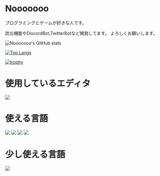 # Nooooooo

プログラミングとゲームが好きな人です。

防災機能やDiscordBot,TwitterBotなど開発してます。
よろしくお願いします。

![Nooooooo's GitHub stats](https://github-readme-stats.vercel.app/api?username=Nooooooo-0328&show_icons=true&theme=vue-dark)

[![Top Langs](https://github-readme-stats.vercel.app/api/top-langs/?username=Nooooooo-0328&layout=compact&theme=vue-dark)](https://github.com/anuraghazra/github-readme-stats)

[![trophy](https://github-profile-trophy.vercel.app/?username=Nooooooo-0328&theme=discord)](https://github.com/ryo-ma/github-profile-trophy)

# 使用しているエディタ

<img src="https://img.shields.io/badge/-Visual%20Studio%20Code-007ACC.svg?logo=visual-studio-code&style=flat">

# 使える言語
<img src="https://img.shields.io/badge/-Python-F9DC3E.svg?logo=python&style=flat"> <img src="https://img.shields.io/badge/Javascript-276DC3.svg?logo=javascript&style=flat"> <img src="https://img.shields.io/badge/-CSS3-1572B6.svg?logo=css3&style=flat"> <img src="https://img.shields.io/badge/-HTML5-333.svg?logo=html5&style=flat">

# 少し使える言語

<img src="https://img.shields.io/badge/-TypeScript-007ACC.svg?logo=typescript&style=flat">

